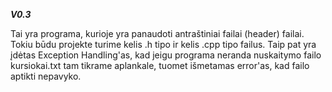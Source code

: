 ***V0.3***

Tai yra programa, kurioje yra panaudoti antraštiniai failai (header) failai. Tokiu būdu projekte turime kelis .h tipo ir kelis .cpp tipo failus. Taip pat yra įdėtas Exception Handling'as, kad jeigu programa neranda nuskaitymo failo kursiokai.txt tam tikrame aplankale, tuomet išmetamas error'as, kad failo aptikti nepavyko.
